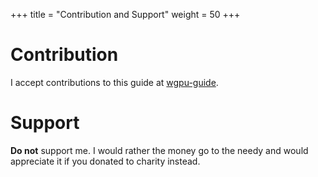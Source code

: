 +++
title = "Contribution and Support"
weight = 50
+++


# Contribution
I accept contributions to this guide at [wgpu-guide](https://github.com/AbdullahElsheshtawy/wgpu-guide).


# Support
**Do not** support me. I would rather the money go to the needy and would appreciate it if you donated to charity instead.   

